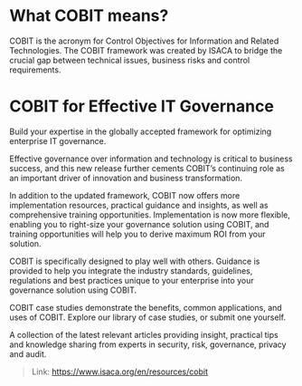 # What COBIT means?

COBIT is the acronym for Control Objectives for Information and Related Technologies. The COBIT framework was created by ISACA to bridge the crucial gap between technical issues, business risks and control requirements.

# COBIT for Effective IT Governance

Build your expertise in the globally accepted framework for optimizing enterprise IT governance.

Effective governance over information and technology is critical to business success, and this new release further cements COBIT’s continuing role as an important driver of innovation and business transformation.

In addition to the updated framework, COBIT now offers more implementation resources, practical guidance and insights, as well as comprehensive training opportunities. Implementation is now more flexible, enabling you to right-size your governance solution using COBIT, and training opportunities will help you to derive maximum ROI from your solution.

COBIT is specifically designed to play well with others. Guidance is provided to help you integrate the industry standards, guidelines, regulations and best practices unique to your enterprise into your governance solution using COBIT.

COBIT case studies demonstrate the benefits, common applications, and uses of COBIT. Explore our library of case studies, or submit one yourself.

A collection of the latest relevant articles providing insight, practical tips and knowledge sharing from experts in security, risk, governance, privacy and audit.

  > Link: https://www.isaca.org/en/resources/cobit

